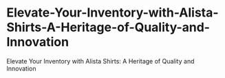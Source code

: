 # Elevate-Your-Inventory-with-Alista-Shirts-A-Heritage-of-Quality-and-Innovation
Elevate Your Inventory with Alista Shirts: A Heritage of Quality and Innovation
